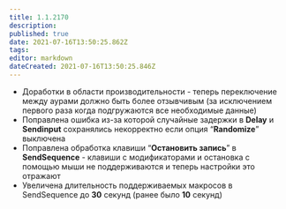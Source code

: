 ```yaml
---
title: 1.1.2170
description: 
published: true
date: 2021-07-16T13:50:25.862Z
tags: 
editor: markdown
dateCreated: 2021-07-16T13:50:25.846Z
---		
```

		
- Доработки в области производительности - теперь переключение между аурами должно быть более отзывчивым (за исключением первого раза когда подгружаются все необходимые данные)
- Поправлена ошибка из-за которой случайные задержки в **Delay** и **Sendinput** сохранялись некорректно если опция “**Randomize**” выключена
- Поправлена обработка клавиши “**Остановить запись**” в **SendSequence** - клавиши с модификаторами и остановка с помощью мыши не поддерживаются и теперь настройки это отражают
- Увеличена длительность поддерживаемых макросов в SendSequence до **30** секунд (ранее было **10** секунд)
